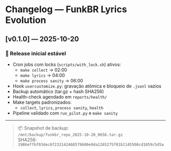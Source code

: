 # Changelog — FunkBR Lyrics Evolution

## [v0.1.0] — 2025-10-20
### 🚀 Release inicial estável
- Cron jobs com locks (`scripts/with_lock.sh`) ativos:
  - `make collect` → 02:00  
  - `make lyrics`  → 04:00  
  - `make process sanity` → 06:00
- Hook `usercustomize.py`: gravação atômica e bloqueio de `.jsonl` vazios
- Backup automático (tar.gz + hash SHA256)
- Health-check agendado em `reports/health/`
- Make targets padronizados:
  - `collect`, `lyrics`, `process sanity`, `health`
- Pipeline validado com `run_pilot.py` e `make sanity`

---

> 📦 Snapshot de backup:  
> `/mnt/backup/funkbr_repo_2025-10-20_0656.tar.gz`  
> SHA256: `1986effbf03dec8f232142468579600e9da1265275f01b1145508cd1059c5d5a`
